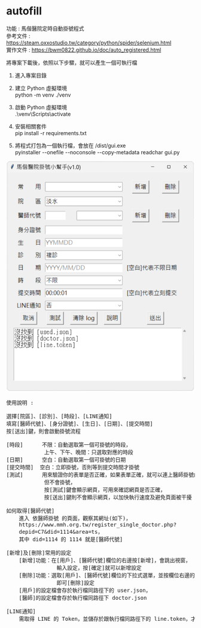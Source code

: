 # autofill
功能 : 馬偕醫院定時自動掛號程式  
參考文件 : https://steam.oxxostudio.tw/category/python/spider/selenium.html  
實作文件 : https://bwm0822.github.io/doc/auto_registered.html

將專案下載後，依照以下步驟，就可以產生一個可執行檔

1. 進入專案目錄

2. 建立 Python 虛擬環境<br>
python -m venv ./venv<br>

3. 啟動 Python 虛擬環境<br>
.\venv\Scripts\activate<br>

4. 安裝相關套件<br>
pip install -r requirements.txt<br>

5. 將程式打包為一個執行檔，會放在 /dist/gui.exe<br>
pyinstaller --onefile --noconsole --copy-metadata readchar gui.py<br>


![Logo](pic.png)

<pre>
使用說明 :

選擇[院區]、[診別]、[時段]、[LINE通知]
填寫[醫師代號]、[身分證號]、[生日]、[日期]、[提交時間]
按[送出]鍵，則會啟動掛號流程

[時段]      不限：自動選取第一個可掛號的時段，
            上午、下午、晚間：只選取對應的時段
[日期]      空白：自動選取第一個可掛號的日期
[提交時間]  空白：立即掛號，否則等到提交時間才掛號
[測試]      用來驗證你的表單是否正確，如果表單正確，就可以連上醫師掛號的頁面，
            但不會掛號，
            按[測試]鍵會顯示網頁，可用來確認網頁是否正確，
            按[送出]鍵則不會顯示網頁，以加快執行速度及避免頁面被干擾

如何取得[醫師代號]
    進入 依醫師掛號 的頁面，觀察其網址(如下)，
    https://www.mmh.org.tw/register_single_doctor.php?
    depid=C7&did=1114&area=ts，
    其中 did=1114 的 1114 就是[醫師代號]

[新增]及[刪除]常用的設定
    [新增]功能：在[用戶]、[醫師代號]欄位的右邊按[新增]，會跳出視窗，
                輸入設定，按[確定]就可以新增設定
    [刪除]功能：選取[用戶]、[醫師代號]欄位的下拉式選單，並按欄位右邊的[刪除]鍵，
                即可[刪除]設定
    [用戶]的設定檔會存於執行檔同路徑下的 user.json，
    [醫師]的設定檔會存於執行檔同路徑下 doctor.json

[LINE通知]
    需取得 LINE 的 Token，並儲存於跟執行檔同路徑下的 line.token，才能啟用

</pre>
